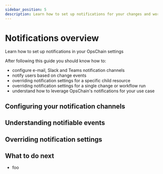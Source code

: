 ```yaml
---
sidebar_position: 5
description: Learn how to set up notifications for your changes and workflow runs
---
```


# Notifications overview

Learn how to set up notifications in your OpsChain settings

After following this guide you should know how to:

- configure e-mail, Slack and Teams notification channels
- notify users based on change events
- overriding notification settings for a specific child resource
- overriding notification settings for a single change or workflow run
- understand how to leverage OpsChain's notifications for your use case

## Configuring your notification channels

## Understanding notifiable events

## Overriding notification settings

## What to do next

- foo
